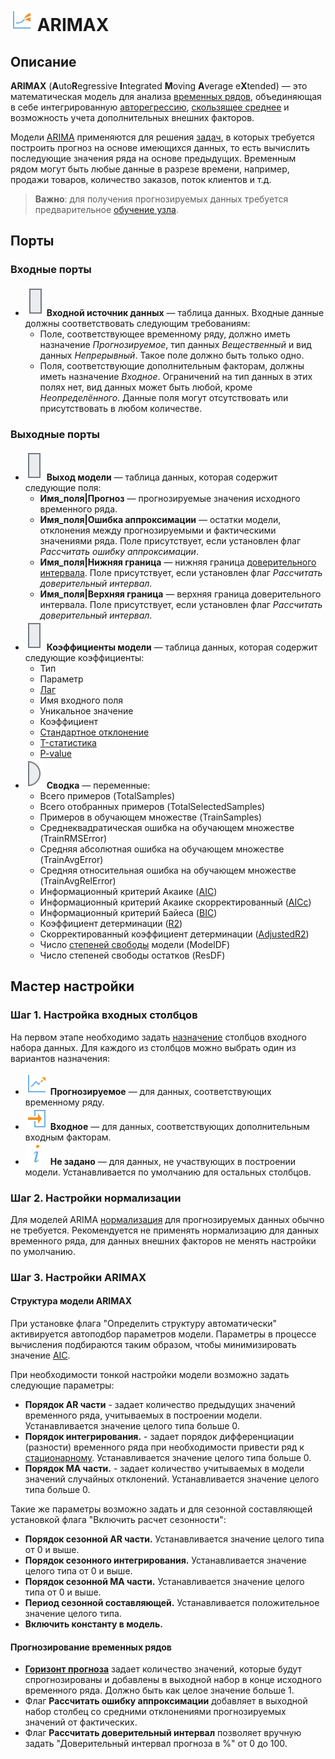 # ![ ](../../images/icons/components/arimax_default.svg) ARIMAX

## Описание

**ARIMAX** (**A**uto**R**egressive **I**ntegrated **M**oving **A**verage e**X**tended) — это математическая модель для анализа [временных рядов](https://wiki.loginom.ru/articles/time-series.html), объединяющая в себе интегрированную [авторегрессию](https://wiki.loginom.ru/articles/autoregressive-model.html), [скользящее среднее](https://wiki.loginom.ru/articles/moving-average.html) и возможность учета дополнительных внешних факторов.

Модели [ARIMA](https://wiki.loginom.ru/articles/box-jenkins-model.html) применяются для решения [задач](https://wiki.loginom.ru/articles/demand-forecasting.html), в которых требуется построить прогноз на основе имеющихся данных, то есть вычислить последующие значения ряда на основе предыдущих. Временным рядом могут быть любые данные в разрезе времени, например, продажи товаров, количество заказов, поток клиентов и т.д.

>**Важно**: для получения прогнозируемых данных требуется предварительное [обучение узла](../../scenario/training-processors.md).

## Порты

### Входные порты

* ![ ](../../images/icons/app/node/ports/inputs/table_inactive.svg)  **Входной источник данных** — таблица данных. Входные данные должны соответствовать следующим требованиям:
    * Поле, соответствующее временному ряду, должно иметь назначение *Прогнозируемое*, тип данных *Вещественный* и вид данных *Непрерывный*. Такое поле должно быть только одно.
    * Поля, соответствующие дополнительным факторам, должны иметь назначение *Входное*. Ограничений на тип данных в этих полях нет, вид данных может быть любой, кроме *Неопределённого*. Данные поля могут отсутствовать или присутствовать в любом количестве.

### Выходные порты

* ![ ](../../images/icons/app/node/ports/outputs/table_inactive.svg) **Выход модели** — таблица данных, которая содержит следующие поля:
    * **Имя_поля|Прогноз** — прогнозируемые значения исходного временного ряда.
    * **Имя_поля|Ошибка аппроксимации** — остатки модели, отклонения между прогнозируемыми и фактическими значениями ряда. Поле присутствует, если установлен флаг *Рассчитать ошибку аппроксимации*.
    * **Имя_поля|Нижняя граница** — нижняя граница [доверительного интервала](https://wiki.loginom.ru/articles/confidence-interval.html). Поле присутствует, если установлен флаг *Рассчитать доверительный интервал*.
    * **Имя_поля|Верхняя граница** — верхняя граница доверительного интервала. Поле присутствует, если установлен флаг *Рассчитать доверительный интервал*.
* ![ ](../../images/icons/app/node/ports/outputs/table_inactive.svg)  **Коэффициенты модели** — таблица данных, которая содержит следующие коэффициенты:
    * Тип
    * Параметр
    * [Лаг](https://ru.wikipedia.org/wiki/%D0%9B%D0%B0%D0%B3%D0%BE%D0%B2%D1%8B%D0%B9_%D0%BE%D0%BF%D0%B5%D1%80%D0%B0%D1%82%D0%BE%D1%80)
    * Имя входного поля
    * Уникальное значение
    * Коэффициент
    * [Стандартное отклонение](https://wiki.loginom.ru/articles/mean-square-deviation.html)
    * [T-статистика](https://wiki.loginom.ru/articles/students-distribution.html)
    * [P-value](https://wiki.loginom.ru/articles/p-value.html)
* ![ ](../../images/icons/app/node/ports/outputs/variable_inactive.svg) **Сводка** — переменные:
    * Всего примеров (TotalSamples)
    * Всего отобранных примеров (TotalSelectedSamples)
    * Примеров в обучающем множестве (TrainSamples)
    * Среднеквадратическая ошибка на обучающем множестве (TrainRMSError)
    * Средняя абсолютная ошибка на обучающем множестве (TrainAvgError)
    * Средняя относительная ошибка на обучающем множестве (TrainAvgRelError)
    * Информационный критерий Акаике ([AIC](https://wiki.loginom.ru/articles/aic.html))
    * Информационный критерий Акаике скорректированный ([AICc](https://wiki.loginom.ru/articles/aicc.html))
    * Информационный критерий Байеса ([BIC](https://wiki.loginom.ru/articles/bic.html))
    * Коэффициент детерминации ([R2](https://wiki.loginom.ru/articles/coefficient-of-determination.html))
    * Скорректированный коэффициент детерминации ([AdjustedR2](https://wiki.loginom.ru/articles/coefficient-determ-adj.html))
    * Число [степеней свободы](https://wiki.loginom.ru/articles/degrees-of-freedom.html) модели (ModelDF)
    * Число степеней свободы остатков (ResDF)

## Мастер настройки

### Шаг 1. Настройка входных столбцов

На первом этапе необходимо задать [назначение](../../data/datasetfieldoptions.md) столбцов входного набора данных. Для каждого из столбцов можно выбрать один из вариантов назначения:

* ![ ](../../images/icons/usage-types/forecast_default.svg) **Прогнозируемое** — для данных, соответствующих временному ряду.  
* ![ ](../../images/icons/usage-types/active_default.svg) **Входное** — для данных, соответствующих дополнительным входным факторам.  
* ![ ](../../images/icons/usage-types/unspecified_default.svg) **Не задано** — для данных, не участвующих в построении модели. Устанавливается по умолчанию для остальных столбцов.

### Шаг 2. Настройки нормализации

Для моделей ARIMA [нормализация](../normalization/README.md) для прогнозируемых данных обычно не требуется. Рекомендуется не применять нормализацию для данных временного ряда, для данных внешних факторов не менять настройки по умолчанию.

### Шаг 3. Настройки ARIMAX

#### Структура модели ARIMAX

При установке флага "Определить структуру автоматически" активируется автоподбор параметров модели. Параметры в процессе вычисления подбираются таким образом, чтобы минимизировать значение [AIC](https://wiki.loginom.ru/articles/aic.html).

При необходимости тонкой настройки модели возможно задать следующие параметры:

* **Порядок AR части** - задает количество предыдущих значений временного ряда, учитываемых в построении модели. Устанавливается значение целого типа больше 0.
* **Порядок интегрирования.** - задает порядок дифференциации (разности) временного ряда при необходимости привести ряд к [стационарному](https://ru.wikipedia.org/wiki/%D0%A1%D1%82%D0%B0%D1%86%D0%B8%D0%BE%D0%BD%D0%B0%D1%80%D0%BD%D0%BE%D1%81%D1%82%D1%8C). Устанавливается значение целого типа больше 0.
* **Порядок MA части.** - задает количество учитываемых в модели значений случайных отклонений. Устанавливается значение целого типа больше 0.

Такие же параметры возможно задать и для сезонной составляющей установкой флага "Включить расчет сезонности":

* **Порядок сезонной AR части.** Устанавливается значение целого типа от 0 и выше.
* **Порядок сезонного  интегрирования.** Устанавливается значение целого типа от 0 и выше.
* **Порядок сезонной MA части.** Устанавливается значение целого типа от 0 и выше.
* **Период сезонной составляющей.** Устанавливается положительное значение целого типа.
* **Включить константу в модель.**

#### Прогнозирование временных рядов

* **[Горизонт прогноза](https://wiki.loginom.ru/articles/time-horizon.html)** задает количество значений, которые будут спрогнозированы и добавлены в выходной набор в конце исходного временного ряда. Должно быть как целое значение больше 1.
* Флаг **Рассчитать ошибку аппроксимации** добавляет в выходной набор столбец со средними отклонениями прогнозируемых значений от фактических.
* Флаг **Рассчитать доверительный интервал** позволяет вручную задать "Доверительный интервал прогноза в %" от 0 до 100.
